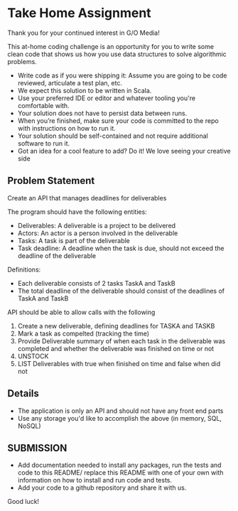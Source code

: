 # Take Home Assignment

Thank you for your continued interest in G/O Media!

This at-home coding challenge is an opportunity for you to write some clean code that shows us how you use data structures to solve algorithmic problems.

  * Write code as if you were shipping it: Assume you are going to be code reviewed, articulate a test plan, etc.
  * We expect this solution to be written in Scala.
  * Use your preferred IDE or editor and whatever tooling you're comfortable with.
  * Your solution does not have to persist data between runs.
  * When you’re finished, make sure your code is committed to the repo with instructions on how to run it.
  * Your solution should be self-contained and not require additional software to run it.
  * Got an idea for a cool feature to add? Do it! We love seeing your creative side

## Problem Statement
Create an API that manages deadlines for deliverables

The program should have the following entities:
* Deliverables: A deliverable is a project to be delivered
* Actors: An actor is a person involved in the deliverable
* Tasks: A task is part of the deliverable
* Task deadline: A deadline when the task is due, should not exceed the deadline of the deliverable


Definitions:
* Each deliverable consists of 2 tasks TaskA and TaskB
* The total deadline of the deliverable should consist of the deadlines of TaskA and TaskB


API should be able to allow calls with the following
1. Create a new deliverable, defining deadlines for TASKA and TASKB
2. Mark a task as compelted (tracking the time)
3. Provide Deliverable summary of when each task in the deliverable was completed and whether the deliverable was finished on time or not
4. UNSTOCK
5. LIST Deliverables with true when finished on time and false when did not

## Details
- The application is only an API and should not have any front end parts
- Use any storage you'd like to accomplish the above (in memory, SQL, NoSQL)

## SUBMISSION
- Add documentation needed to install any packages, run the tests and code to this README/ replace this README with one of your own with information on how to install and run code and tests.
- Add your code to a github repository and share it with us.


Good luck!
